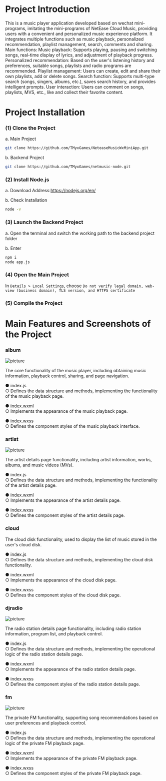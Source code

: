 # Project Introduction
This is a music player application developed based on wechat mini-programs, imitating the mini-programs of NetEase Cloud Music, providing users with a convenient and personalized music experience platform. It integrates multiple functions such as music playback, personalized recommendation, playlist management, search, comments and sharing.
Main functions:
Music playback: Supports playing, pausing and switching songs, real-time display of lyrics, and adjustment of playback progress.
Personalized recommendation: Based on the user's listening history and preferences, suitable songs, playlists and radio programs are recommended.
Playlist management: Users can create, edit and share their own playlists, add or delete songs.
Search function: Supports multi-type search (songs, singers, albums, etc.), saves search history, and provides intelligent prompts.
User interaction: Users can comment on songs, playlists, MVS, etc., like and collect their favorite content.
<!--by Lxd -->


<!-- by Meng YiXin -->
# Project Installation

### (1) Clone the Project

a. Main Project
```bash
git clone https://github.com/TMyxGames/NeteaseMusicWxMiniApp.git
```

b. Backend Project
```bash
git clone https://github.com/TMyxGames/netmusic-node.git
```

### (2) Install Node.js

a. Download Address:https://nodejs.org/en/

b. Check Installation
```bash
node -v
```

### (3) Launch the Backend Project

a. Open the terminal and switch the working path to the backend project folder

b. Enter
```bash
npm i
node app.js
```
### (4) Open the Main Project

In ```Details > Local Settings```, choose ```Do not verify legal domain, web-view (business domain), TLS version, and HTTPS certificate```

### (5) Compile the Project

# Main Features and Screenshots of the Project

<!-- by Meng Yixin -->
### album

![picture](picture/QQ20250510-034959.jpg)

The core functionality of the music player, including obtaining music information, playback control, sharing, and page navigation.

● index.js  
    ○ Defines the data structure and methods, implementing the functionality of the music playback page.

● index.wxml  
    ○ Implements the appearance of the music playback page.

● index.wxss  
    ○ Defines the component styles of the music playback interface.

### artist

![picture](picture/QQ20250510-041120.jpg)

The artist details page functionality, including artist information, works, albums, and music videos (MVs).

● index.js  
    ○ Defines the data structure and methods, implementing the functionality of the artist details page.

● index.wxml  
    ○ Implements the appearance of the artist details page.

● index.wxss  
    ○ Defines the component styles of the artist details page.

### cloud
The cloud disk functionality, used to display the list of music stored in the user's cloud disk.

● index.js  
    ○ Defines the data structure and methods, implementing the cloud disk functionality.

● index.wxml  
    ○ Implements the appearance of the cloud disk page.

● index.wxss  
    ○ Defines the component styles of the cloud disk page.

### djradio

![picture](picture/QQ20250510-182955.jpg)

The radio station details page functionality, including radio station information, program list, and playback control.

● index.js  
    ○ Defines the data structure and methods, implementing the operational logic of the radio station details page.

● index.wxml  
    ○ Implements the appearance of the radio station details page.

● index.wxss  
    ○ Defines the component styles of the radio station details page.

### fm

![picture](picture/QQ20250510-183203.jpg)

The private FM functionality, supporting song recommendations based on user preferences and playback control.

● index.js  
    ○ Defines the data structure and methods, implementing the operational logic of the private FM playback page.

● index.wxml  
    ○ Implements the appearance of the private FM playback page.

● index.wxss  
    ○ Defines the component styles of the private FM playback page.


